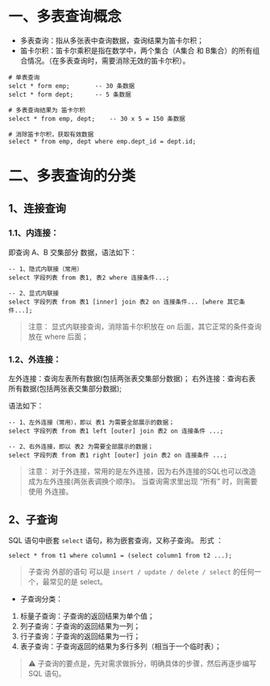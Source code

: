 # 一、多表查询概念
* 多表查询：指从多张表中查询数据，查询结果为笛卡尔积；
* 笛卡尔积：笛卡尔乘积是指在数学中，两个集合（A集合 和 B集合）的所有组合情况。（在多表查询时，需要消除无效的笛卡尔积）。

```
# 单表查询
selct * form emp;		-- 30 条数据
selct * form dept; 		-- 5 条数据

# 多表查询结果为 笛卡尔积
select * from emp, dept; 	-- 30 x 5 = 150 条数据
 
# 消除笛卡尔积，获取有效数据
select * from emp, dept where emp.dept_id = dept.id;
```

# 二、多表查询的分类

## 1、连接查询

### 1.1、内连接：
即查询 A、B 交集部分 数据，语法如下：
```
-- 1、隐式内联接（常用）
select 字段列表 from 表1, 表2 where 连接条件...;
	
-- 2、显式内联接
select 字段列表 from 表1 [inner] join 表2 on 连接条件... [where 其它条件...];
```
	
> 注意：
> 显式内联接查询，消除笛卡尔积放在 on 后面，其它正常的条件查询放在 where 后面；

### 1.2、外连接：	
左外连接：查询左表所有数据(包括两张表交集部分数据)；
右外连接：查询右表所有数据(包括两张表交集部分数据);

语法如下：
```
-- 1、左外连接（常用），即以 表1 为需要全部展示的数据；
select 字段列表 from 表1 left [outer] join 表2 on 连接条件 ...;

-- 2、右外连接，即以 表2 为需要全部展示的数据；
select 字段列表 from 表1 right [outer] join 表2 on 连接条件 ...;
```

> 注意：
> 对于外连接，常用的是左外连接，因为右外连接的SQL也可以改造成为左外连接(两张表调换个顺序)。
> 当查询需求里出现 “所有” 时，则需要使用 外连接。

## 2、子查询
SQL 语句中嵌套 `select` 语句，称为嵌套查询，又称子查询。
形式 ：
```
select * from t1 where column1 = (select column1 from t2 ...);
```

> 子查询 外部的语句 可以是 `insert / update / delete / select` 的任何一个，最常见的是 select。

* 子查询分类：
1. 标量子查询：子查询的返回结果为单个值；
2. 列子查询：子查询的返回结果为一列；
3. 行子查询：子查询的返回结果为一行；
4. 表子查询：子查询返回的结果为多行多列（相当于一个临时表）；

> ⚠️
> 子查询的要点是，先对需求做拆分，明确具体的步骤，然后再逐步编写 SQL 语句。
